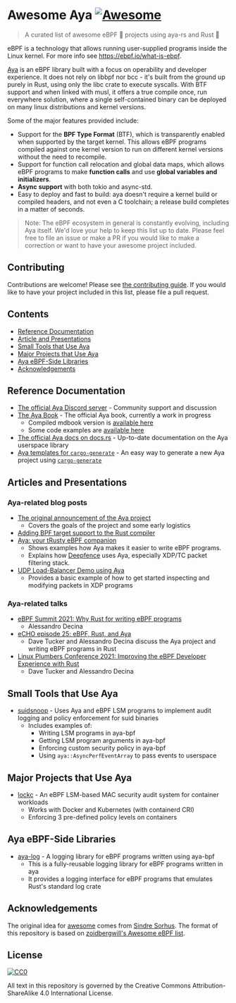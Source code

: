 # Awesome Aya [![Awesome](https://awesome.re/badge.svg)](https://github.com/sindresorhus/awesome)

> A curated list of awesome eBPF 🐝 projects using aya-rs and Rust 🦀

eBPF is a technology that allows running user-supplied programs inside the Linux kernel.
For more info see https://ebpf.io/what-is-ebpf.

[Aya](https://github.com/aya-rs/aya) is an eBPF library built with a focus on operability
and developer experience. It does not rely on libbpf nor bcc - it's built from the ground
up purely in Rust, using only the libc crate to execute syscalls. With BTF support and
when linked with musl, it offers a true compile once, run everywhere solution, where
a single self-contained binary can be deployed on many linux distributions and kernel
versions.

Some of the major features provided include:

- Support for the **BPF Type Format** (BTF), which is transparently enabled when supported by
  the target kernel. This allows eBPF programs compiled against one kernel version to run
  on different kernel versions without the need to recompile.
- Support for function call relocation and global data maps, which allows eBPF programs to
  make **function calls** and use **global variables and initializers**.
- **Async support** with both tokio and async-std.
- Easy to deploy and fast to build: aya doesn't require a kernel build or compiled
  headers, and not even a C toolchain; a release build completes in a matter of seconds.

> Note: The eBPF ecosystem in general is constantly evolving, including Aya itself. We'd
> love your help to keep this list up to date. Please feel free to file an issue or make
> a PR if you would like to make a correction or want to have your awesome project included.

## Contributing

Contributions are welcome! Please see [the contributing guide](./CONTRIBUTING.md).
If you would like to have your project included in this list, please file a pull request.

## Contents

- [Reference Documentation](#reference-documentation)
- [Article and Presentations](#articles-and-presentations)
- [Small Tools that Use Aya](#small-tools-that-use-aya)
- [Major Projects that Use Aya](#major-projects-that-use-aya)
- [Aya eBPF-Side Libraries](#aya-ebpf-side-libraries)
- [Acknowledgements](#acknowledgements)

## Reference Documentation

- [The official Aya Discord server](https://discord.gg/xHW2cb2N6G) - Community support and discussion
- [The Aya Book](https://github.com/aya-rs/book) - The official Aya book, currently a work in progress
    - Compiled mdbook version is [available here](https://aya-rs.github.io/book/)
    - Some code examples are [available here](https://github.com/aya-rs/book/tree/main/examples)
- [The official Aya docs on docs.rs](https://docs.rs/aya/0.10.5/aya/) - Up-to-date documentation on the Aya userspace library
- [Aya templates for `cargo-generate`](https://github.com/aya-rs/aya-template) - An easy way to generate a new Aya project using [`cargo-generate`](https://github.com/cargo-generate/cargo-generate)

## Articles and Presentations

### Aya-related blog posts

- [The original announcement of the Aya project](https://confused.ai/posts/announcing-aya)
    - Covers the goals of the project and some early logistics
- [Adding BPF target support to the Rust compiler](https://confused.ai/posts/rust-bpf-target)
- [Aya: your tRusty eBPF companion](https://deepfence.io/aya-your-trusty-ebpf-companion/)
    - Shows examples how Aya makes it easier to write eBPF programs.
    - Explains how [Deepfence](https://deepfence.io/) uses Aya, especially XDP/TC packet filtering stack.
- [UDP Load-Balancer Demo using Aya](https://github.com/shaneutt/ebpf-rust-udp-loadbalancer-demo)
    - Provides a basic example of how to get started inspecting and modifying packets in XDP programs

### Aya-related talks

- [eBPF Summit 2021: Why Rust for writing eBPF programs](https://www.youtube.com/watch?v=HzXpnxUVZB0)
    - Alessandro Decina
- [eCHO episode 25: eBPF, Rust, and Aya](https://www.youtube.com/watch?v=TQ0ou-eFLAk)
    - Dave Tucker and Alessandro Decina discuss the Aya project and writing eBPF programs in Rust
- [Linux Plumbers Conference 2021: Improving the eBPF Developer Experience with Rust](https://www.youtube.com/watch?v=yCf6AYpA8u0)
    - Dave Tucker and Alessandro Decina

## Small Tools that Use Aya

- [suidsnoop](https://github.com/willfindlay/suidsnoop) - Uses Aya and eBPF LSM programs to implement audit logging and policy enforcement for suid binaries
    - Includes examples of:
        - Writing LSM programs in aya-bpf
        - Getting LSM program arguments in aya-bpf
        - Enforcing custom security policy in aya-bpf
        - Using `aya::AsyncPerfEventArray` to pass events to userspace

## Major Projects that Use Aya

- [lockc](https://github.com/rancher-sandbox/lockc) - An eBPF LSM-based MAC security audit system for container workloads
    - Works with Docker and Kubernetes (with containerd CRI)
    - Enforcing 3 pre-defined policy levels on containers

## Aya eBPF-Side Libraries

- [aya-log](https://github.com/aya-rs/aya-log) - A logging library for eBPF programs written using aya-bpf
    - This is a fully-reusable logging library for eBPF programs written in aya
    - It provides a logging interface for eBPF programs that emulates Rust's standard log crate

## Acknowledgements

The original idea for [awesome](https://github.com/sindresorhus/awesome) comes from
[Sindre Sorhus](https://github.com/sindresorhus). The format of this repository is based
on [zoidbergwill's Awesome eBPF list](https://github.com/zoidbergwill/awesome-ebpf).

## License

[![CC0](http://mirrors.creativecommons.org/presskit/buttons/88x31/png/by-sa.png)](https://creativecommons.org/licenses/by-sa/4.0/)

All text in this repository is governed by the Creative Commons Attribution-ShareAlike 4.0 International License.
